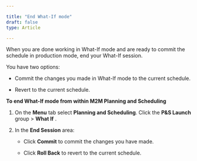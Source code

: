 ```yaml
---

title: "End What-If mode"
draft: false
type: Article

---
```


When you are done working in What-If mode and are ready to commit the schedule in production mode, end your What-If session.

You have two options:

-   Commit the changes you made in What-If mode to the current schedule.

-   Revert to the current schedule.

**To end What-If mode from within M2M Planning and Scheduling**

1. On the **Menu** tab select **Planning and Scheduling**. Click the **P&S Launch** group > **What If** .

2. In the **End Session** area:

    -   Click **Commit** to commit the changes you have made.
    
    -   Click **Roll Back** to revert to the current schedule.